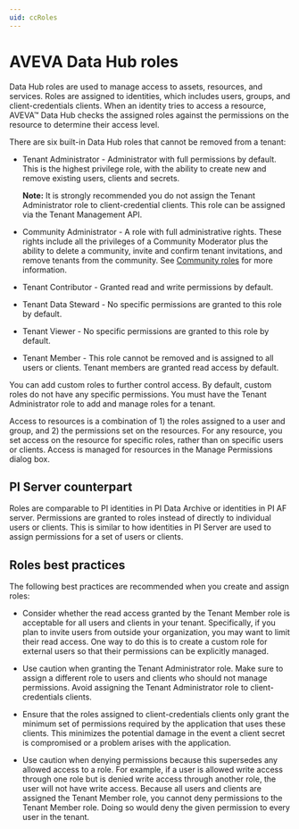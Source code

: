 ```yaml
---
uid: ccRoles
---
```


# AVEVA Data Hub roles

Data Hub roles are used to manage access to assets, resources, and services. Roles are assigned to identities, which includes users, groups, and client-credentials clients. When an identity tries to access a resource, AVEVA&trade; Data Hub checks the assigned roles against the permissions on the resource to determine their access level.

There are six built-in Data Hub roles that cannot be removed from a tenant:

- Tenant Administrator - Administrator with full permissions by default. This is the highest privilege role, with the ability to create new and remove existing users, clients and secrets.

  **Note:** It is strongly recommended you do not assign the Tenant Administrator role to client-credential clients. This role can be assigned via the Tenant Management API.

- Community Administrator - A role with full administrative rights. These rights include all the privileges of a Community Moderator plus the ability to delete a community, invite and confirm tenant invitations, and remove tenants from the community. See [Community roles](xref:communityroles) for more information.

- Tenant Contributor - Granted read and write permissions by default.

- Tenant Data Steward - No specific permissions are granted to this role by default.

- Tenant Viewer - No specific permissions are granted to this role by default.

- Tenant Member - This role cannot be removed and is assigned to all users or clients. Tenant members are granted read access by default.

You can add custom roles to further control access. By default, custom roles do not have any specific permissions. You must have the Tenant Administrator role to add and manage roles for a tenant. 

Access to resources is a combination of 1) the roles assigned to a user and group, and 2) the permissions set on the resources. For any resource, you set access on the resource for specific roles, rather than on specific users or clients. Access is managed for resources in the Manage Permissions dialog box. <!--VTT, 12/14/21: Need to link to new procedure on managing permissions via the Manage Permissions dialog box when it's published.-->   

## <a name="roles-pi-server"></a>PI Server counterpart

Roles are comparable to PI identities in PI Data Archive or identities in PI AF server. Permissions are granted to roles instead of directly to individual users or clients. This is similar to how identities in PI Server are used to assign permissions for a set of users or clients.

## <a name="roles-bp"></a>Roles best practices

The following best practices are recommended when you create and assign roles:

- Consider whether the read access granted by the Tenant Member role is acceptable for all users and clients in your tenant. Specifically, if you plan to invite users from outside your organization, you may want to limit their read access. One way to do this is to create a custom role for external users so that their permissions can be explicitly managed.

- Use caution when granting the Tenant Administrator role. Make sure to assign a different role to users and clients who should not manage permissions. Avoid assigning the Tenant Administrator role to client-credentials clients.

- Ensure that the roles assigned to client-credentials clients only grant the minimum set of permissions required by the application that uses these clients. This minimizes the potential damage in the event a client secret is compromised or a problem arises with the application.

- Use caution when denying permissions because this supersedes any allowed access to a role. For example, if a user is allowed write access through one role but is denied write access through another role, the user will not have write access. Because all users and clients are assigned the Tenant Member role, you cannot deny permissions to the Tenant Member role. Doing so would deny the given permission to every user in the tenant.
